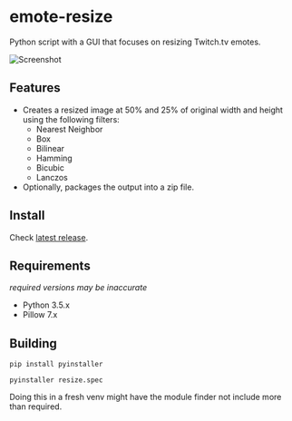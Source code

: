 # emote-resize
Python script with a GUI that focuses on resizing Twitch.tv emotes.

![Screenshot](https://imgur.com/k2OY1XC.png)

## Features
* Creates a resized image at 50% and 25% of original width and height using the following filters:
  * Nearest Neighbor
  * Box
  * Bilinear
  * Hamming
  * Bicubic
  * Lanczos
* Optionally, packages the output into a zip file.

## Install
Check [latest release](https://github.com/whuppo/emote-resize/releases).

## Requirements
*required versions may be inaccurate*
* Python 3.5.x
* Pillow 7.x

## Building
`pip install pyinstaller`

`pyinstaller resize.spec`

Doing this in a fresh venv might have the module finder not include more than required.